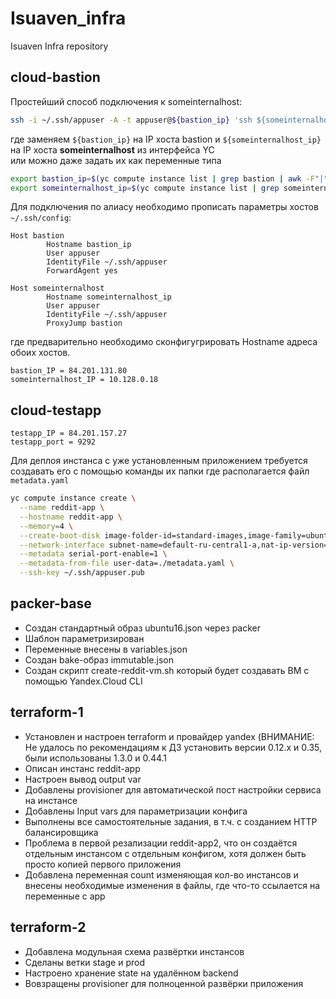 # Isuaven_infra
Isuaven Infra repository

## cloud-bastion
Простейший способ подключения к someinternalhost:
```bash
ssh -i ~/.ssh/appuser -A -t appuser@${bastion_ip} 'ssh ${someinternalhost_ip}'
```
где заменяем `${bastion_ip}` на IP хоста bastion и `${someinternalhost_ip}` на IP хоста __someinternalhost__ из интерфейса YC \
или можно даже задать их как переменные типа
```bash
export bastion_ip=$(yc compute instance list | grep bastion | awk -F"|" '{print $6}' | tr -d ' ')
export someinternalhost_ip=$(yc compute instance list | grep someinternalhost | awk -F"|" '{print $7}' | tr -d ' ')
```
Для подключения по алиасу необходимо прописать параметры хостов `~/.ssh/config`:
```
Host bastion
        Hostname bastion_ip
        User appuser
        IdentityFile ~/.ssh/appuser
        ForwardAgent yes

Host someinternalhost
        Hostname someinternalhost_ip
        User appuser
        IdentityFile ~/.ssh/appuser
        ProxyJump bastion
```
где предварительно необходимо сконфигугрировать Hostname адреса обоих хостов.
```
bastion_IP = 84.201.131.80
someinternalhost_IP = 10.128.0.18
```
## cloud-testapp
```
testapp_IP = 84.201.157.27
testapp_port = 9292
```
Для деплоя инстанса с уже установленным приложением требуется создавать его с помощью команды их папки где располагается файл `metadata.yaml`
```bash
yc compute instance create \
  --name reddit-app \
  --hostname reddit-app \
  --memory=4 \
  --create-boot-disk image-folder-id=standard-images,image-family=ubuntu-1604-lts,size=10GB \
  --network-interface subnet-name=default-ru-central1-a,nat-ip-version=ipv4 \
  --metadata serial-port-enable=1 \
  --metadata-from-file user-data=./metadata.yaml \
  --ssh-key ~/.ssh/appuser.pub
```

## packer-base
- Создан стандартный образ ubuntu16.json через packer
- Шаблон параметризирован
- Переменные внесены в variables.json
- Создан bake-образ immutable.json
- Создан скрипт create-reddit-vm.sh который будет создавать ВМ с помощью Yandex.Cloud CLI

## terraform-1
- Установлен и настроен terraform и провайдер yandex (ВНИМАНИЕ: Не удалось по рекомендациям к ДЗ установить версии 0.12.х и 0.35, были использованы 1.3.0 и 0.44.1
- Описан инстанс reddit-app
- Настроен вывод output var
- Добавлены provisioner для автоматической пост настройки сервиса на инстансе
- Добавлены Input vars для параметризации конфига
- Выполнены все самостоятельные задания, в т.ч. с созданием HTTP балансировщика
- Проблема в первой резализации reddit-app2, что он создаётся отдельным инстансом с отдельным конфигом, хотя должен быть просто копией первого приложения
- Добавлена переменная count изменяющая кол-во инстансов и внесены необходимые изменения в файлы, где что-то ссылается на переменные с app

## terraform-2
- Добавлена модульная схема развёртки инстансов
- Сделаны ветки stage и prod
- Настроено хранение state на удалённом backend
- Вовзращены provisioner для полноценной развёрки приложения
